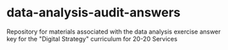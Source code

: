 # data-analysis-audit-answers
 Repository for materials associated with the data analysis exercise answer key for the "Digital Strategy" curriculum for 20-20 Services
